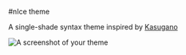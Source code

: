 #nIce theme

A single-shade syntax theme inspired by [Kasugano](http://dotshare.it/dots/659)

![A screenshot of your theme](https://github.com/nitros12/nIce-theme/raw/master/nIcetheme.png)
